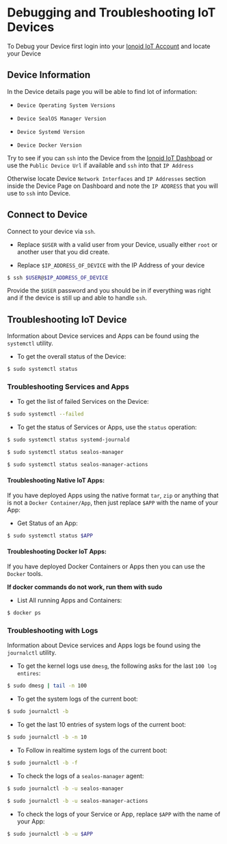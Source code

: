 # Debugging and Troubleshooting IoT Devices

To Debug your Device first login into your [Ionoid IoT Account](https://dashboard.ionoid.io/login)
and locate your Device


## Device Information

In the Device details page you will be able to find lot of information:

* `Device Operating System Versions`

* `Device SealOS Manager Version`

* `Device Systemd Version`

* `Device Docker Version`


Try to see if you can `ssh` into the Device from the [Ionoid IoT
Dashboad](https://dashboard.ionoid.io/) or use the `Public Device Url` if
available and `ssh` into that `IP Address`

Otherwise locate Device `Network Interfaces` and `IP Addresses` section
inside the Device Page on Dashboard and note the `IP ADDRESS` that you
will use to `ssh` into Device.


## Connect to Device

Connect to your device via `ssh`.

* Replace `$USER` with a valid user from your Device, usually either `root` or another user that you did create.

* Replace `$IP_ADDRESS_OF_DEVICE` with the IP Address of your device


```bash
$ ssh $USER@$IP_ADDRESS_OF_DEVICE
```

Provide the `$USER` password and you should be in if everything was
right and if the device is still up and able to handle `ssh`.


## Troubleshooting IoT Device

Information about Device services and Apps can be found using the `systemctl`
utility.

* To get the overall status of the Device:

```bash
$ sudo systemctl status
```

### Troubleshooting Services and Apps

* To get the list of failed Services on the Device:

```bash
$ sudo systemctl --failed
```

* To get the status of Services or Apps, use the `status` operation:

```bash
$ sudo systemctl status systemd-journald
```

```bash
$ sudo systemctl status sealos-manager
```

```bash
$ sudo systemctl status sealos-manager-actions
```


#### Troubleshooting Native IoT Apps:

If you have deployed Apps using the native format `tar`, `zip` or
anything that is not a `Docker Container/App`, then just replace `$APP` with the name
of your App:

* Get Status of an App:

```bash
$ sudo systemctl status $APP
```


#### Troubleshooting Docker IoT Apps:

If you have deployed Docker Containers or Apps then you can use the `Docker` tools.


**If docker commands do not work, run them with sudo**


* List All running Apps and Containers:

```bash
$ docker ps
```


### Troubleshooting with Logs

Information about Device services and Apps logs be found using the `journalctl`
utility.

* To get the kernel logs use `dmesg`, the following asks for the last
`100 log entires`:

```bash
$ sudo dmesg | tail -n 100
```


* To get the system logs of the current boot:

```bash
$ sudo journalctl -b
```

* To get the last 10 entries of system logs of the current boot:

```bash
$ sudo journalctl -b -n 10
```

* To Follow in realtime system logs of the current boot:

```bash
$ sudo journalctl -b -f
```

* To check the logs of a `sealos-manager` agent:

```bash
$ sudo journalctl -b -u sealos-manager
```

```bash
$ sudo journalctl -b -u sealos-manager-actions
```


* To check the logs of your Service or App, replace `$APP` with the name
of your App:

```bash
$ sudo journalctl -b -u $APP
```

